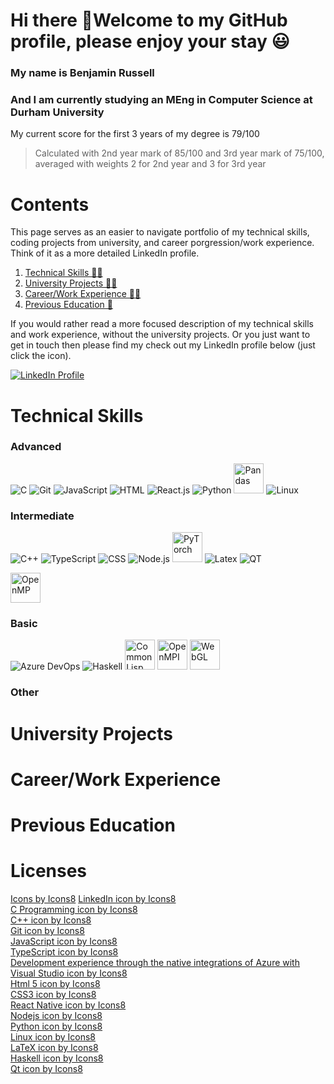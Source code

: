 # Hi there 👋Welcome to my GitHub profile, please enjoy your stay 😃

### My name is Benjamin Russell
### And I am currently studying an MEng in Computer Science at Durham University
My current score for the first 3 years of my degree is 79/100

> Calculated with 2nd year mark of 85/100 and 3rd year mark of 75/100, averaged with weights 2 for 2nd year and 
  3 for 3rd year

# Contents
This page serves as an easier to navigate portfolio of my technical skills, coding projects from university, and career porgression/work experience.
Think of it as a more detailed LinkedIn profile.

1. [Technical Skills 🧑‍💻](#technical-skills)
2. [University Projects 🧑‍🎓](#university-projects)
3. [Career/Work Experience 🧑‍💼](#careerwork-experience)
4. [Previous Education 🎒](#previous-education)

If you would rather read a more focused description of my technical skills and work experience, without the university projects. Or you just want to 
get in touch then please find my check out my LinkedIn profile below (just click the icon).

[![LinkedIn Profile](https://img.icons8.com/color/144/000000/linkedin.png "LinkedIn Profile")](https://www.linkedin.com/in/benjamin-russell-9451ba175/)

# Technical Skills

### Advanced
![C](https://img.icons8.com/color/48/000000/c-programming.png "C")
![Git](https://img.icons8.com/color/48/000000/git.png "Git")
![JavaScript](https://img.icons8.com/color/48/000000/javascript--v1.png "JavaScript")
![HTML](https://img.icons8.com/color/48/000000/html-5.png "HTML")
![React.js](https://img.icons8.com/color/48/000000/react-native.png "React.js")
![Python](https://img.icons8.com/color/48/000000/python.png "Python")
<img src="https://pandas.pydata.org/static/img/pandas_secondary.svg" alt="Pandas" width="48" title="Pandas">
![Linux](https://img.icons8.com/color/48/000000/linux.png "Linux")

### Intermediate
![C++](https://img.icons8.com/color/48/000000/c-plus-plus-logo.png "C++")
![TypeScript](https://img.icons8.com/color/48/000000/typescript.png "TypeScript")
![CSS](https://img.icons8.com/color/48/000000/css3.png "CSS")
![Node.js](https://img.icons8.com/color/48/000000/nodejs.png "Node.js")
<img src="https://pytorch.org/assets/images/pytorch-logo.png" alt="PyTorch" width="48" title="PyTorch">
![Latex](https://img.icons8.com/color/48/000000/latex.png "Latex")
![QT](https://img.icons8.com/ios-filled/50/000000/qt.png#gh-light-mode-only)
<!--![QT](https://img.icons8.com/ios/50/000000/qt.png#gh-dark-mode-only)-->
<img src="https://upload.wikimedia.org/wikipedia/commons/e/eb/OpenMP_logo.png" alt="OpenMP" height="48" title="OpenMP">


### Basic
![Azure DevOps](https://img.icons8.com/external-tal-revivo-shadow-tal-revivo/48/000000/external-development-experience-through-the-native-integrations-of-azure-with-visual-studio-logo-shadow-tal-revivo.png "Azure DevOps")
![Haskell](https://img.icons8.com/color/48/000000/haskell.png "Haskell")
<img src="https://upload.wikimedia.org/wikipedia/commons/thumb/4/48/Lisp_logo.svg/1200px-Lisp_logo.svg.png" alt="Common Lisp" width="48" title="Common Lisp">
<img src="https://avatars.githubusercontent.com/u/2165682?s=280&v=4" alt="OpenMPI" width="48" title="OpenMPI">
<img src="https://upload.wikimedia.org/wikipedia/commons/2/25/WebGL_Logo.svg" alt="WebGL" height="48" title="WebGL">

### Other

# University Projects

# Career/Work Experience

# Previous Education

# Licenses
[Icons by Icons8](https://icons8.com)
<a href="https://icons8.com/icon/13930/linkedin">LinkedIn icon by Icons8</a>  
<a href="https://icons8.com/icon/40670/c-programming">C Programming icon by Icons8</a>  
<a href="https://icons8.com/icon/40669/c++">C++ icon by Icons8</a>  
<a href="https://icons8.com/icon/20906/git">Git icon by Icons8</a>  
<a href="https://icons8.com/icon/108784/javascript">JavaScript icon by Icons8</a>  
<a href="https://icons8.com/icon/uJM6fQYqDaZK/typescript">TypeScript icon by Icons8</a>  
<a href="https://icons8.com/icon/S4wbdK79E23a/development-experience-through-the-native-integrations-of-azure-with-visual-studio">Development experience through the native integrations of Azure with Visual Studio icon by Icons8</a>  
<a href="https://icons8.com/icon/20909/html-5">Html 5 icon by Icons8</a>  
<a href="https://icons8.com/icon/21278/css3">CSS3 icon by Icons8</a>  
<a href="https://icons8.com/icon/123603/react-native">React Native icon by Icons8</a>  
<a href="https://icons8.com/icon/54087/nodejs">Nodejs icon by Icons8</a>  
<a href="https://icons8.com/icon/13441/python">Python icon by Icons8</a>  
<a href="https://icons8.com/icon/17842/linux">Linux icon by Icons8</a>  
<a href="https://icons8.com/icon/WBooq2dInw0x/latex">LaTeX icon by Icons8</a>  
<a href="https://icons8.com/icon/Lvn3jvfnl1XF/haskell">Haskell icon by Icons8</a>  
<a href="https://icons8.com/icon/47039/qt">Qt icon by Icons8</a>  

